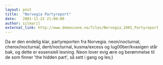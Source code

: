 ```yaml
---
layout: post
title:  "Norvegia Partyreport"
date:   2001-11-22 21:00:00
author: silmaril
external_link: http://www.demoscene.no/files/Norvegia_2001_Partyreport.zip
---
```

Da er den endelig klar, partyreporten fra Norvegia. neon/nocturnal,
cherox/nocturnal, dent/nocturnal, kusma/excess og lug00ber/kvasigen står
bak, og dette er essensiell lesning. Neon lover evig ære og berømmelse
til de som finner 'the hidden part', så sett i gang og les;)

